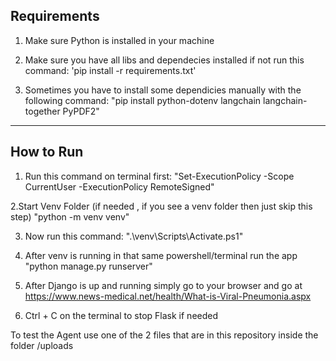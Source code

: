 
## Requirements

1. Make sure Python is installed in your machine

2. Make sure you have all libs and dependecies installed if not run this command:
   'pip install -r requirements.txt'

3. Sometimes you have to install some dependicies manually with the following command:
   "pip install python-dotenv langchain langchain-together PyPDF2"


---

## How to Run

1. Run this command on terminal first:
"Set-ExecutionPolicy -Scope CurrentUser -ExecutionPolicy RemoteSigned"

2.Start Venv Folder (if needed , if you see a venv folder then just skip this step)
"python -m venv venv"

3. Now run this command:
".\venv\Scripts\Activate.ps1"

4. After venv is running in that same powershell/terminal run the app
"python manage.py runserver"

5. After Django is up and running simply go to your browser and go at https://www.news-medical.net/health/What-is-Viral-Pneumonia.aspx

6. Ctrl + C on the terminal to stop Flask if needed

To test the Agent use one of the 2 files that are in this repository inside the folder /uploads
